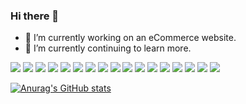 ### Hi there 👋

- 🔭 I’m currently working on an eCommerce website.
- 🌱 I’m currently continuing to learn more.

<a href='https://www.linkedin.com/in/davoodkhoshnood/' alt="www.linkedin.com"><img src="https://img.icons8.com/color/50/000000/linkedin.png"/></a> 
<a href='info@khoshnood.uk/'><img src="https://img.icons8.com/material-rounded/50/000000/new-post.png"/></a> 
<a href='https://stackoverflow.com/users/14723812/davood-khoshnood'><img src="https://img.icons8.com/color/50/000000/stackoverflow.png"/></a> 
<a href='https://codepen.io/davoodkhoshnood'><img src="https://img.icons8.com/ios-filled/50/000000/codepen.png"/></a> 
<a href='https://www.hackerrank.com/davoodkhoshnood'><img src="https://img.icons8.com/external-tal-revivo-shadow-tal-revivo/50/000000/external-hackerrank-is-a-technology-company-that-focuses-on-competitive-programming-logo-shadow-tal-revivo.png"/></a> 
<a href=''><img src="https://img.icons8.com/color/50/000000/html-5--v1.png"/></a> 
<a href=''><img src="https://img.icons8.com/color/50/000000/css3.png"/></a> 
<a href=''><img src="https://img.icons8.com/color/50/000000/sass.png"/></a> 
<a href=''><img src="https://img.icons8.com/color/50/000000/javascript--v1.png"/></a> 
<a href=''><img src="https://img.icons8.com/ios-filled/50/000000/react-native.png"/></a> 
<a href=''><img src="https://img.icons8.com/fluency/50/000000/node-js.png"/></a> 
<a href=''><img src="https://img.icons8.com/windows/50/000000/json.png"/></a> 
<a href=''><img src="https://img.icons8.com/external-outline-juicy-fish/50/000000/external-sql-coding-and-development-outline-outline-juicy-fish.png"/></a> 
<a href=''><img src="https://img.icons8.com/external-tal-revivo-color-tal-revivo/50/000000/external-postgre-sql-a-free-and-open-source-relational-database-management-system-logo-color-tal-revivo.png"/></a> 
<a href=''><img src="https://img.icons8.com/officel/50/000000/delphi-ide.png"/></a> 
<a href=''><img src="https://img.icons8.com/color/50/000000/c-sharp-logo-2.png"/></a> 
<a href=''><img src="https://img.icons8.com/ios-filled/50/000000/git.png"/></a> 
<a href=''></a> 
<a href=''></a> 


[![Anurag's GitHub stats](https://github-readme-stats.vercel.app/api?username=davoodkhoshnood)](https://github.com/anuraghazra/github-readme-stats)


<!--
**DavoodKhoshnood/davoodkhoshnood** is a ✨ _special_ ✨ repository because its `README.md` (this file) appears on your GitHub profile.

Here are some ideas to get you started:

- 🔭 I’m currently working on ...
- 🌱 I’m currently learning ...
- 👯 I’m looking to collaborate on ...
- 🤔 I’m looking for help with ...
- 💬 Ask me about ...
- 📫 How to reach me: ...
- 😄 Pronouns: ...
- ⚡ Fun fact: ...
-->
